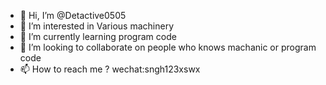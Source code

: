 - 👋 Hi, I’m @Detactive0505
- 👀 I’m interested in Various machinery
- 🌱 I’m currently learning program code
- 💞️ I’m looking to collaborate on people who knows machanic or program code
- 📫 How to reach me ? wechat:sngh123xswx

<!---
Detactive0505/Detactive0505 is a ✨ special ✨ repository because its `README.md` (this file) appears on your GitHub profile.
You can click the Preview link to take a look at your changes.
--->

